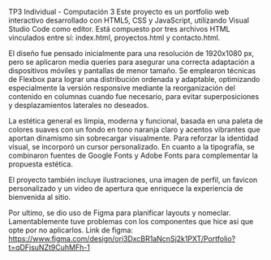 TP3 Individual - Computación 3 
Este proyecto es un portfolio web interactivo desarrollado con HTML5, CSS y JavaScript, utilizando Visual Studio Code como editor. Está compuesto por tres archivos HTML vinculados entre sí: index.html, proyectos.html y contacto.html.

El diseño fue pensado inicialmente para una resolución de 1920x1080 px, pero se aplicaron media queries para asegurar una correcta adaptación a dispositivos móviles y pantallas de menor tamaño. Se emplearon técnicas de Flexbox para lograr una distribución ordenada y adaptable, optimizando especialmente la versión responsive mediante la reorganización del contenido en columnas cuando fue necesario, para evitar superposiciones y desplazamientos laterales no deseados.

La estética general es limpia, moderna y funcional, basada en una paleta de colores suaves con un fondo en tono naranja claro y acentos vibrantes que aportan dinamismo sin sobrecargar visualmente. Para reforzar la identidad visual, se incorporó un cursor personalizado. En cuanto a la tipografía, se combinaron fuentes de Google Fonts y Adobe Fonts para complementar la propuesta estética.

El proyecto también incluye ilustraciones, una imagen de perfil, un favicon personalizado y un video de apertura que enriquece la experiencia de bienvenida al sitio.

Por ultimo, se dio uso de Figma para planificar layouts y nomeclar. Lamentablemente tuve problemas con los componentes que hice asi que opte por no aplicarlos. 
Link de figma: https://www.figma.com/design/ori3DxcBR1aNcnSj2k1PXT/Portfolio?t=qDFjsuNZt9CuhMFh-1
